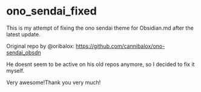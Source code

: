 # ono_sendai_fixed
This is my attempt of fixing the ono sendai theme for Obsidian.md after the latest update.

Original repo by @oribalox: https://github.com/cannibalox/ono-sendai_obsdn

He doesnt seem to be active on his old repos anymore, so I decided to fix it myself.

Very awesome!Thank you very much!
